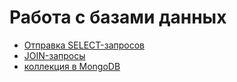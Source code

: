 # Работа с базами данных
- [Отправка SELECT-запросов](https://docs.google.com/spreadsheets/d/1HMrpyhQ0stYUQ_cLFPdAban8WVpfYJqilwlFdI8Nxxc/edit?usp=sharing)
- [JOIN-запросы](https://docs.google.com/spreadsheets/d/1CorgY7MRG7R1u2RQZefBTc22s4ql49sNZLdcyUfQ2No/edit?usp=sharing)
- [коллекция в MongoDB](https://docs.google.com/spreadsheets/d/1k5TMGliMI6hkqK9QoSk4sh16DuFc47wbHg3owc0uCAY/edit?usp=sharing)
